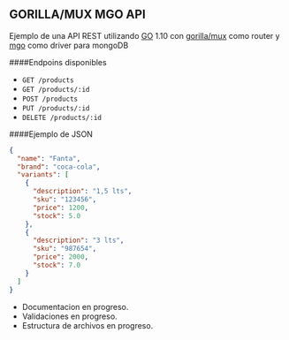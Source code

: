 ## GORILLA/MUX MGO API

Ejemplo de una API REST utilizando [GO] 1.10 con [gorilla/mux] como router y [mgo] como driver para mongoDB

####Endpoins disponibles

* `GET /products`
* `GET /products/:id`
* `POST /products`
* `PUT /products/:id`
* `DELETE /products/:id`

####Ejemplo de JSON
```json
{
  "name": "Fanta",
  "brand": "coca-cola",
  "variants": [
    {
      "description": "1,5 lts",
      "sku": "123456",
      "price": 1200,
      "stock": 5.0
    },
    {
      "description": "3 lts",
      "sku": "987654",
      "price": 2000,
      "stock": 7.0
    }
  ]
}
```
* Documentacion en progreso.
* Validaciones en progreso.
* Estructura de archivos en progreso.

[GO]:https://golang.org/
[gorilla/mux]:http://www.gorillatoolkit.org/pkg/mux
[mgo]:https://labix.org/mgo